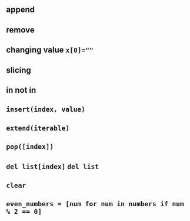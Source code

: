 ## append

## remove

## changing value `x[0]=""`

## slicing

## in not in

## `insert(index, value)`

## `extend(iterable)`

## `pop([index])`

## `del list[index]` `del list`

## `clear `

## `even_numbers = [num for num in numbers if num % 2 == 0]`
